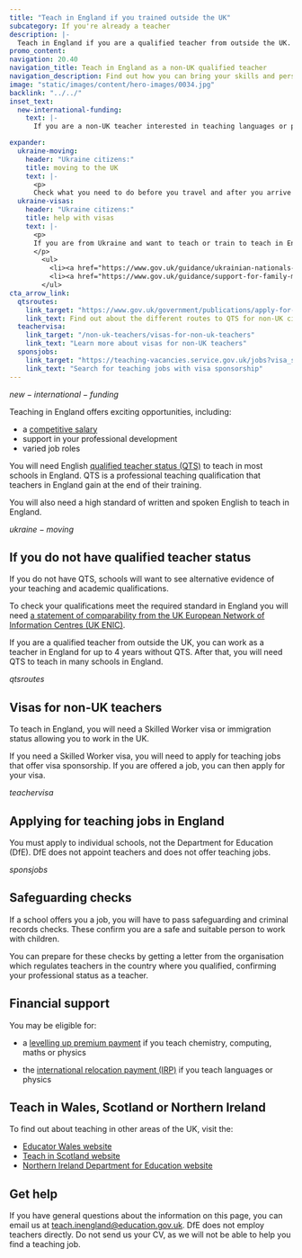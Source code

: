 ```yaml
---
title: "Teach in England if you trained outside the UK"
subcategory: If you're already a teacher
description: |-
  Teach in England if you are a qualified teacher from outside the UK. Explore the benefits of teaching in England and join a world class education system.
promo_content:
navigation: 20.40
navigation_title: Teach in England as a non-UK qualified teacher
navigation_description: Find out how you can bring your skills and perspective to an English classroom if you qualified to teach outside the UK.
image: "static/images/content/hero-images/0034.jpg"
backlink: "../../"
inset_text:
  new-international-funding:
    text: |-
      If you are a non-UK teacher interested in teaching languages or physics in England, you could be eligible for an <a href="/non-uk-teachers/get-an-international-relocation-payment">international relocation payment worth up to $nonuk_internationalrelocationpayment_value$</a>.

expander:
  ukraine-moving:
    header: "Ukraine citizens:"
    title: moving to the UK
    text: |- 
      <p>
      Check what you need to do before you travel and after you arrive <a href="https://www.gov.uk/guidance/move-to-the-uk-if-youre-from-ukraine">if you are moving to the UK from Ukraine</a>.</p>
  ukraine-visas:
    header: "Ukraine citizens:"
    title: help with visas
    text: |-
      <p>
      If you are from Ukraine and want to teach or train to teach in England, you can check visa support for:
      </p>
        <ul>
          <li><a href="https://www.gov.uk/guidance/ukrainian-nationals-in-the-uk-visa-support">Ukrainian nationals in the UK</a></li>
          <li><a href="https://www.gov.uk/guidance/support-for-family-members-of-british-nationals-in-ukraine-and-ukrainian-nationals-in-ukraine-and-the-uk">Ukrainian nationals outside of the UK</a></li>
        </ul>
cta_arrow_link:
  qtsroutes:
    link_target: "https://www.gov.uk/government/publications/apply-for-qualified-teacher-status-qts-if-you-teach-outside-the-uk/routes-to-qualified-teacher-status-qts-for-teachers-and-those-with-teaching-experience-outside-the-uk"
    link_text: Find out about the different routes to QTS for non-UK citizens
  teachervisa: 
    link_target: "/non-uk-teachers/visas-for-non-uk-teachers"
    link_text: "Learn more about visas for non-UK teachers"
  sponsjobs:
    link_target: "https://teaching-vacancies.service.gov.uk/jobs?visa_sponsorship_availability%5B%5D=true"
    link_text: "Search for teaching jobs with visa sponsorship"
---
```


$new-international-funding$

Teaching in England offers exciting opportunities, including:

* a [competitive salary](/life-as-a-teacher/pay-and-benefits/teacher-pay)
* support in your professional development
* varied job roles

You will need English [qualified teacher status (QTS)](/train-to-be-a-teacher/what-is-qts) to teach in most schools in England. QTS is a professional teaching qualification that teachers in England gain at the end of their training. 

You will also need a high standard of written and spoken English to teach in England. 

$ukraine-moving$

## If you do not have qualified teacher status

If you do not have QTS, schools will want to see alternative evidence of your teaching and academic qualifications. 

To check your qualifications meet the required standard in England you will need [a statement of comparability from the UK European Network of Information Centres (UK ENIC)](https://enic.org.uk/Qualifications/SOC/Default.aspx).

If you are a qualified teacher from outside the UK, you can work as a teacher in England for up to 4 years without QTS.  After that, you will need QTS to teach in many schools in England. 

$qtsroutes$


## Visas for non-UK teachers

To teach in England, you will need a Skilled Worker visa or immigration status allowing you to work in the UK. 

If you need a Skilled Worker visa, you will need to apply for teaching jobs that offer visa sponsorship. If you are offered a job, you can then apply for your visa. 

$teachervisa$

## Applying for teaching jobs in England
You must apply to individual schools, not the Department for Education (DfE). DfE does not appoint teachers and does not offer teaching jobs. 

$sponsjobs$

## Safeguarding checks
If a school offers you a job, you will have to pass safeguarding and criminal records checks. These confirm you are a safe and suitable person to work with children. 

You can prepare for these checks by getting a letter from the organisation which regulates teachers in the country where you qualified, confirming your professional status as a teacher. 

## Financial support

You may be eligible for:

* a [levelling up premium payment](https://www.gov.uk/guidance/levelling-up-premium-payments-for-teachers) if you teach chemistry, computing, maths or physics 

* the [international relocation payment (IRP)](/non-uk-teachers/get-an-international-relocation-payment) if you teach languages or physics

## Teach in Wales, Scotland or Northern Ireland

To find out about teaching in other areas of the UK, visit the:

* [Educator Wales website](https://www.ewc.wales/site/index.php/en/registration/index.php?option=com_content&view=article&id=12&Itemid=170&lang=en)
* [Teach in Scotland website](https://teachinscotland.scot/)
* [Northern Ireland Department for Education website](https://www.education-ni.gov.uk/articles/initial-teacher-education-courses-northern-ireland)

## Get help

If you have general questions about the information on this page, you can email us at teach.inengland@education.gov.uk. DfE does not employ teachers directly. Do not send us your CV, as we will not be able to help you find a teaching job.
